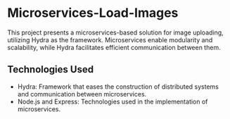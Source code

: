# Microservices-Load-Images

This project presents a microservices-based solution for image uploading, utilizing Hydra as the framework. Microservices enable modularity and scalability, while Hydra facilitates efficient communication between them.

## Technologies Used
- Hydra: Framework that eases the construction of distributed systems and communication between microservices.
- Node.js and Express: Technologies used in the implementation of microservices.

